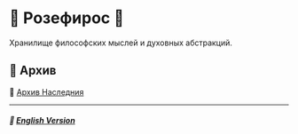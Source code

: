 # 🌹 Розефирос 🌹
<p align="justify">Хранилище философских мыслей и духовных абстракций.</p>

## 📁 Архив
📁 [Архив Наследния](legacy/index-old-2.md)

***

##### 🗽 [English Version](index.md)
